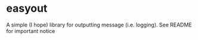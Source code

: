 # easyout
A simple (I hope) library for outputting message (i.e. logging). See README for important notice
